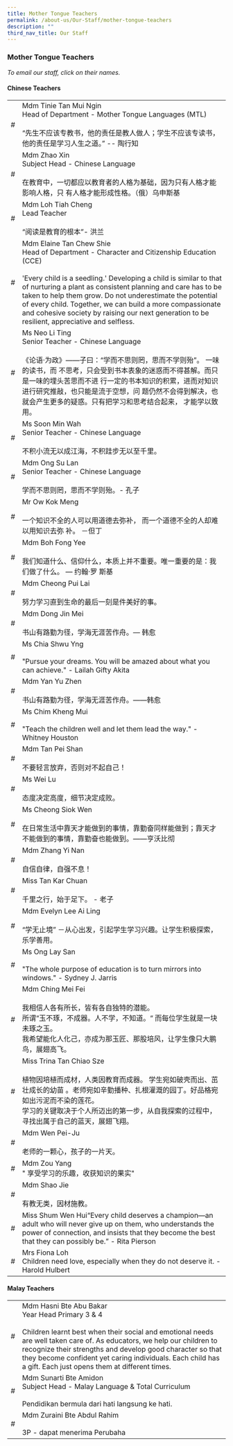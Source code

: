 ```yaml
---
title: Mother Tongue Teachers
permalink: /about-us/Our-Staff/mother-tongue-teachers
description: ""
third_nav_title: Our Staff
---
```

### Mother Tongue Teachers

*To email our staff, click on their names.*

#### Chinese Teachers

|  	|  	|
|---	|---	|
| # 	| Mdm Tinie Tan Mui Ngin<br>Head of Department - Mother Tongue Languages (MTL)<br><br>“先生不应该专教书，他的责任是教人做人；学生不应该专读书，他的责任是学习人生之道。” -- 陶行知 	|
| # 	| Mdm Zhao Xin<br>Subject Head - Chinese Language<br><br>在教育中，一切都应以教育者的人格为基础，因为只有人格才能影响人格，只 有人格才能形成性格。（俄）乌申斯基 	|
| # 	| Mdm Loh Tiah Cheng<br>Lead Teacher<br><br>“阅读是教育的根本”- 洪兰 	|
| # 	| Mdm Elaine Tan Chew Shie<br>Head of Department - Character and Citizenship Education (CCE)<br><br>'Every child is a seedling.' Developing a child is similar to that of nurturing a plant as consistent planning and care has to be taken to help them grow. Do not underestimate the potential of every child. Together, we can build a more compassionate and cohesive society by raising our next generation to be resilient, appreciative and selfless. 	|
| # 	| Ms Neo Li Ting<br>Senior Teacher - Chinese Language<br><br>《论语·为政》——子曰：“学而不思则罔，思而不学则殆”。 一味的读书，而 不思考，只会受到书本表象的迷惑而不得甚解。而只是一味的埋头苦思而不进 行一定的书本知识的积累，进而对知识进行研究推敲，也只能是流于空想，问 题仍然不会得到解决，也就会产生更多的疑惑。只有把学习和思考结合起来， 才能学以致用。 	|
| # 	| Ms Soon Min Wah<br>Senior Teacher - Chinese Language<br><br>不积小流无以成江海，不积跬步无以至千里。 	|
| #  	| Mdm Ong Su Lan<br>Senior Teacher - Chinese Language<br><br>学而不思则罔，思而不学则殆。- 孔子  	|
| # 	| Mr Ow Kok Meng<br><br>一个知识不全的人可以用道德去弥补， 而一个道德不全的人却难以用知识去弥 补。 －但丁 	|
| # 	| Mdm Boh Fong Yee<br><br>我们知道什么、信仰什么，本质上并不重要。唯一重要的是：我们做了什么。 — 约翰·罗 斯基 	|
| # 	| Mdm Cheong Pui Lai<br><br>努力学习直到生命的最后一刻是件美好的事。 	|
| # 	| Mdm Dong Jin Mei<br><br>书山有路勤为径，学海无涯苦作舟。— 韩愈 	|
| # 	| Ms Chia Shwu Yng<br><br>"Pursue your dreams. You will be amazed about what you can achieve." - Lailah Gifty Akita 	|
| # 	| Mdm Yan Yu Zhen<br><br>书山有路勤为径，学海无涯苦作舟。——韩愈 	|
| # 	| Ms Chim Kheng Mui<br><br>"Teach the children well and let them lead the way." - Whitney Houston 	|
| # 	| Mdm Tan Pei Shan<br><br>不要轻言放弃，否则对不起自己！ 	|
| # 	| Ms Wei Lu<br><br>态度决定高度，细节决定成败。 	|
| # 	| Ms Cheong Siok Wen<br><br>在日常生活中靠天才能做到的事情，靠勤奋同样能做到；靠天才不能做到的事情，靠勤奋也能做到。——亨沃比彻 	|
| # 	| Mdm Zhang Yi Nan<br><br>自信自律，自强不息！ 	|
| # 	| Miss Tan Kar Chuan<br><br>千里之行，始于足下。 - 老子 	|
| # 	| Mdm Evelyn Lee Ai Ling<br><br>“学无止境” －从心出发，引起学生学习兴趣。让学生积极探索，乐学善用。 	|
| # 	| Ms Ong Lay San<br><br>"The whole purpose of education is to turn mirrors into windows." - Sydney J. Jarris 	|
| # 	| Mdm Ching Mei Fei<br><br>我相信人各有所长，皆有各自独特的潜能。<br>所谓“玉不琢，不成器。人不学，不知道。“ 而每位学生就是一块未琢之玉。<br>我希望能化人化己，亦成为那玉匠、那股培风，让学生像只大鹏鸟，展翅高飞。 	|
| # 	| Miss Trina Tan Chiao Sze<br><br>植物因培植而成材，人类因教育而成器。 学生宛如破壳而出、茁壮成长的幼苗 。老师宛如辛勤播种、扎根灌溉的园丁。好品格宛如出污泥而不染的莲花。<br>学习的关键取决于个人所迈出的第一步，从自我探索的过程中，寻找出属于自己的蓝天，展翅飞翔。 	|
| # 	| Mdm Wen Pei-Ju<br><br>老师的一颗心，孩子的一片天。 	|
| # 	| Mdm Zou Yang<br> " 享受学习的乐趣，收获知识的果实" 	|
| # 	| Mdm Shao Jie<br><br>有教无类，因材施教。 	|
| # 	| Miss Shum Wen Hui“Every child deserves a champion—an adult who will never give up on them, who understands the power of connection, and insists that they become the best that they can possibly be.” - Rita Pierson  	|
| # 	| Mrs Fiona Loh<br>Children need love, especially when they do not deserve it. - Harold Hulbert  	|

#### Malay Teachers

|  	|  	|
|---	|---	|
| # 	| Mdm Hasni Bte Abu Bakar<br>Year Head Primary 3 & 4<br><br>Children learnt best when their social and emotional needs are well taken care of. As educators, we help our children to recognize their strengths and develop good character so that they become confident yet caring individuals. Each child has a gift. Each just opens them at different times. 	|
| # 	| Mdm Sunarti Bte Amidon<br>Subject Head - Malay Language & Total Curriculum<br><br>Pendidikan bermula dari hati langsung ke hati. 	|
| # 	| Mdm Zuraini Bte Abdul Rahim<br><br>3P - dapat menerima Perubaha 	|